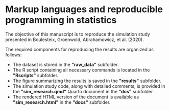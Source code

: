 # Markup languages and reproducible programming in statistics

The objective of this manuscript is to reproduce the simulation study presented in Boulesteix, Groenwold, Abrahamowicz, et al. (2020). 

The required components for reproducing the results are organized as follows:

- The dataset is stored in the **"raw_data"** subfolder.
- The R script containing all necessary commands is located in the **"Rscripts"** subfolder.
- The figure summarizing the results is saved in the **"results"** subfolder.
- The simulation study code, along with detailed comments, is provided in the **"sim_research.qmd"** Quarto document in the **"dcs"** subfolder.
- The rendered HTML version of the document is available as **"sim_research.html"** in the **"docs"** subfolder.
